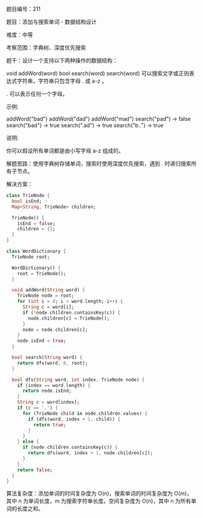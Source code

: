 题目编号：211

题目：添加与搜索单词 - 数据结构设计

难度：中等

考察范围：字典树、深度优先搜索

题干：设计一个支持以下两种操作的数据结构：

void addWord(word)
bool search(word)
search(word) 可以搜索文字或正则表达式字符串，字符串只包含字母 . 或 a-z 。

. 可以表示任何一个字母。

示例:

addWord("bad")
addWord("dad")
addWord("mad")
search("pad") -> false
search("bad") -> true
search(".ad") -> true
search("b..") -> true

说明:

你可以假设所有单词都是由小写字母 a-z 组成的。

解题思路：使用字典树存储单词，搜索时使用深度优先搜索，遇到 . 时递归搜索所有子节点。

解决方案：

```dart
class TrieNode {
  bool isEnd;
  Map<String, TrieNode> children;

  TrieNode() {
    isEnd = false;
    children = {};
  }
}

class WordDictionary {
  TrieNode root;

  WordDictionary() {
    root = TrieNode();
  }

  void addWord(String word) {
    TrieNode node = root;
    for (int i = 0; i < word.length; i++) {
      String c = word[i];
      if (!node.children.containsKey(c)) {
        node.children[c] = TrieNode();
      }
      node = node.children[c];
    }
    node.isEnd = true;
  }

  bool search(String word) {
    return dfs(word, 0, root);
  }

  bool dfs(String word, int index, TrieNode node) {
    if (index == word.length) {
      return node.isEnd;
    }
    String c = word[index];
    if (c == '.') {
      for (TrieNode child in node.children.values) {
        if (dfs(word, index + 1, child)) {
          return true;
        }
      }
    } else {
      if (node.children.containsKey(c)) {
        return dfs(word, index + 1, node.children[c]);
      }
    }
    return false;
  }
}
```

算法复杂度：添加单词的时间复杂度为 O(n)，搜索单词的时间复杂度为 O(m)，其中 n 为单词长度，m 为搜索字符串长度。空间复杂度为 O(n)，其中 n 为所有单词的长度之和。
